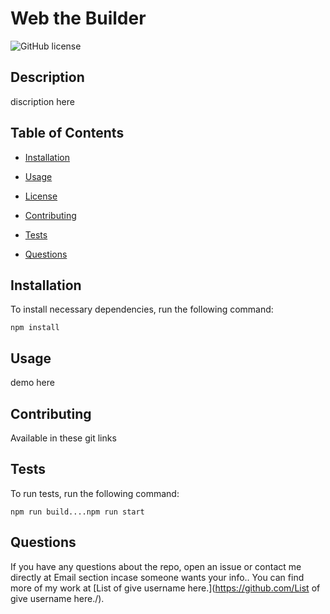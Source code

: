 # Web the Builder
![GitHub license](https://img.shields.io/badge/license-MIT-blue.svg)

## Description

discription here

## Table of Contents 

* [Installation](#installation)

* [Usage](#usage)

* [License](#license)

* [Contributing](#contributing)

* [Tests](#tests)

* [Questions](#questions)

## Installation

To install necessary dependencies, run the following command:

```
npm install
```

## Usage

demo here
  
## Contributing

Available in these git links

## Tests

To run tests, run the following command:

```
npm run build....npm run start
```

## Questions

If you have any questions about the repo, open an issue or contact me directly at Email section incase someone wants your info.. You can find more of my work at [List of give username here.](https://github.com/List of give username here./).


